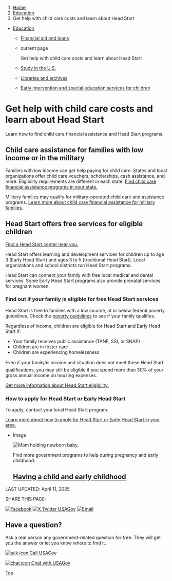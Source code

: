 1. [Home](/)
2. [Education](/education)
3. Get help with child care costs and learn about Head Start

* [Education](/education)
  + [Financial aid and loans](/financial-aid)
  + current page

    Get help with child care costs and learn about Head Start
  + [Study in the U.S.](/study-in-us)
  + [Libraries and archives](/libraries-and-archives)
  + [Early intervention and special education services for children](/special-education)

Get help with child care costs and learn about Head Start
=========================================================

Learn how to find child care financial assistance and Head Start programs.

**Child care assistance for families with low income or in the military**
-------------------------------------------------------------------------

Families with low income can get help paying for child care. States and local organizations offer child care vouchers, scholarships, cash assistance, and more. Eligibility requirements are different in each state.
[Find child care financial assistance programs in your state.](https://childcare.gov/state-resources)

Military families may qualify for military-operated child care and assistance programs.
[Learn more about child care financial assistance for military families.](https://childcare.gov/consumer-education/military-child-care-financial-assistance)

**Head Start offers free services for eligible children**
---------------------------------------------------------

[Find a Head Start center near you.](https://headstart.gov/)

Head Start offers learning and development services for children up to age 3 (Early Head Start) and ages 3 to 5 (traditional Head Start). Local organizations and school districts run Head Start programs.

Head Start can connect your family with free local medical and dental services. Some Early Head Start programs also provide prenatal services for pregnant women.

### Find out if your family is eligible for free Head Start services

Head Start is free to families with a low income, at or below federal poverty guidelines. Check the
[poverty guidelines](https://aspe.hhs.gov/topics/poverty-economic-mobility/poverty-guidelines)
to see if your family qualifies.

Regardless of income, children are eligible for Head Start and Early Head Start if:

* Your family receives public assistance (TANF, SSI, or SNAP)
* Children are in foster care
* Children are experiencing homelessness

Even if your familyâs income and situation does not meet these Head Start qualifications, you may still be eligible if you spend more than 30% of your gross annual income on housing expenses.

[Get more information about Head Start eligibility.](https://headstart.gov/ersea/ersea-insights/eligibility-determining-need-meeting-expectations)

### How to apply for Head Start or Early Head Start

To apply, contact your local Head Start program.

[Learn more about how to apply for Head Start or Early Head Start in your area.](https://headstart.gov/how-apply?expanded=true&radius=50)

* Image

  ![Mom holding newborn baby.](https://www.usa.gov/s3/files/styles/large/public/2023-01/Banner_img_Birth_en.png?itok=fpmeUMKv)

  Find more government programs to help during pregnancy and early childhood.

  [Having a child and early childhood](/early-childhood)
  ------------------------------------------------------

LAST UPDATED:
April 11, 2025

SHARE THIS PAGE:

[![Facebook](/themes/custom/usagov/images/social-media-icons/Facebook_Icon.svg)](https://www.facebook.com/sharer/sharer.php?u=https://www.usa.gov/child-care-head-start&v=3)
[![X Twitter USAGov](/themes/custom/usagov/images/social-media-icons/X_Twitter_Icon.svg?version=2)](https://twitter.com/intent/tweet?source=webclient&text=https://www.usa.gov/child-care-head-start)
[![Email](/themes/custom/usagov/images/social-media-icons/Email_Icon.svg?version=2)](mailto:?subject=https://www.usa.gov/child-care-head-start)

Have a question?
----------------

Ask a real person any government-related question for free. They will get you the answer or let you know where to find it.

[![talk icon](/themes/custom/usagov/images/ICONS_talk.png)
Call USAGov](/phone)

[![chat icon](/themes/custom/usagov/images/ICONS_chat.png)
Chat with USAGov](/chat)

[Top](#main-content)